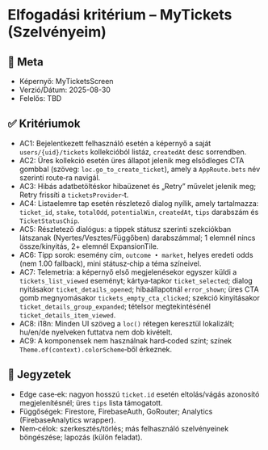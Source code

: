 # Elfogadási kritérium – MyTickets (Szelvényeim)

## 🧭 Meta

- Képernyő: MyTicketsScreen
- Verzió/Dátum: 2025-08-30
- Felelős: TBD

## ✅ Kritériumok

- AC1: Bejelentkezett felhasználó esetén a képernyő a saját `users/{uid}/tickets` kollekcióból listáz, `createdAt` desc sorrendben.
- AC2: Üres kollekció esetén üres állapot jelenik meg elsődleges CTA gombbal (szöveg: `loc.go_to_create_ticket`), amely a `AppRoute.bets` név szerinti route‑ra navigál.
- AC3: Hibás adatbetöltéskor hibaüzenet és „Retry” művelet jelenik meg; Retry frissíti a `ticketsProvider`‑t.
- AC4: Listaelemre tap esetén részletező dialog nyílik, amely tartalmazza: `ticket_id`, `stake`, `totalOdd`, `potentialWin`, `createdAt`, `tips` darabszám és `TicketStatusChip`.
- AC5: Részletező dialógus: a tippek státusz szerinti szekciókban látszanak (Nyertes/Vesztes/Függőben) darabszámmal; 1 elemnél nincs össze/kinyitás, 2+ elemnél ExpansionTile.
- AC6: Tipp sorok: esemény cím, `outcome • market`, helyes eredeti odds (nem 1.00 fallback), mini státusz‑chip a téma színeivel.
- AC7: Telemetria: a képernyő első megjelenésekor egyszer küldi a `tickets_list_viewed` eseményt; kártya‑tapkor `ticket_selected`; dialog nyitásakor `ticket_details_opened`; hibaállapotnál `error_shown`; üres CTA gomb megnyomásakor `tickets_empty_cta_clicked`; szekció kinyitásakor `ticket_details_group_expanded`; tételsor megtekintésénél `ticket_details_item_viewed`.
- AC8: i18n: Minden UI szöveg a `loc()` rétegen keresztül lokalizált; hu/en/de nyelveken futtatva nem dob kivételt.
- AC9: A komponensek nem használnak hard‑coded színt; színek `Theme.of(context).colorScheme`‑ből érkeznek.

## 🔎 Jegyzetek

- Edge case‑ek: nagyon hosszú `ticket.id` esetén eltolás/vágás azonosító megjelenítésnél; üres `tips` lista támogatott.
- Függőségek: Firestore, FirebaseAuth, GoRouter; Analytics (FirebaseAnalytics wrapper).
- Nem‑célok: szerkesztés/törlés; más felhasználó szelvényeinek böngészése; lapozás (külön feladat).
